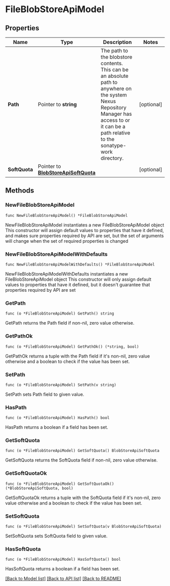# FileBlobStoreApiModel

## Properties

Name | Type | Description | Notes
------------ | ------------- | ------------- | -------------
**Path** | Pointer to **string** | The path to the blobstore contents. This can be an absolute path to anywhere on the system Nexus Repository Manager has access to or it can be a path relative to the sonatype-work directory. | [optional] 
**SoftQuota** | Pointer to [**BlobStoreApiSoftQuota**](BlobStoreApiSoftQuota.md) |  | [optional] 

## Methods

### NewFileBlobStoreApiModel

`func NewFileBlobStoreApiModel() *FileBlobStoreApiModel`

NewFileBlobStoreApiModel instantiates a new FileBlobStoreApiModel object
This constructor will assign default values to properties that have it defined,
and makes sure properties required by API are set, but the set of arguments
will change when the set of required properties is changed

### NewFileBlobStoreApiModelWithDefaults

`func NewFileBlobStoreApiModelWithDefaults() *FileBlobStoreApiModel`

NewFileBlobStoreApiModelWithDefaults instantiates a new FileBlobStoreApiModel object
This constructor will only assign default values to properties that have it defined,
but it doesn't guarantee that properties required by API are set

### GetPath

`func (o *FileBlobStoreApiModel) GetPath() string`

GetPath returns the Path field if non-nil, zero value otherwise.

### GetPathOk

`func (o *FileBlobStoreApiModel) GetPathOk() (*string, bool)`

GetPathOk returns a tuple with the Path field if it's non-nil, zero value otherwise
and a boolean to check if the value has been set.

### SetPath

`func (o *FileBlobStoreApiModel) SetPath(v string)`

SetPath sets Path field to given value.

### HasPath

`func (o *FileBlobStoreApiModel) HasPath() bool`

HasPath returns a boolean if a field has been set.

### GetSoftQuota

`func (o *FileBlobStoreApiModel) GetSoftQuota() BlobStoreApiSoftQuota`

GetSoftQuota returns the SoftQuota field if non-nil, zero value otherwise.

### GetSoftQuotaOk

`func (o *FileBlobStoreApiModel) GetSoftQuotaOk() (*BlobStoreApiSoftQuota, bool)`

GetSoftQuotaOk returns a tuple with the SoftQuota field if it's non-nil, zero value otherwise
and a boolean to check if the value has been set.

### SetSoftQuota

`func (o *FileBlobStoreApiModel) SetSoftQuota(v BlobStoreApiSoftQuota)`

SetSoftQuota sets SoftQuota field to given value.

### HasSoftQuota

`func (o *FileBlobStoreApiModel) HasSoftQuota() bool`

HasSoftQuota returns a boolean if a field has been set.


[[Back to Model list]](../README.md#documentation-for-models) [[Back to API list]](../README.md#documentation-for-api-endpoints) [[Back to README]](../README.md)


